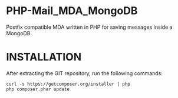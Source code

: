 PHP-Mail_MDA_MongoDB
====================

Postfix compatible MDA written in PHP for saving messages inside a MongoDB.

INSTALLATION
============

After extracting the GIT repository, run the following commands:

    curl -s https://getcomposer.org/installer | php
    php composer.phar update
